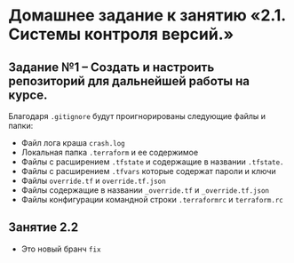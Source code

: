 # Домашнее задание к занятию «2.1. Системы контроля версий.»

## Задание №1 – Создать и настроить репозиторий для дальнейшей работы на курсе.

Благодаря `.gitignore` будут проигнорированы следующие файлы и папки:
 - Файл лога краша `crash.log`
 - Локальная папка `.terraform` и ее содержимое
 - Файлы с расширением `.tfstate` и содержащие в названии `.tfstate.`
 - Файлы с расширением `.tfvars` которые содержат пароли и ключи
 - Файлы `override.tf` и `override.tf.json`
 - Файлы содержащие в названии `_override.tf` и `_override.tf.json`
 - Файлы конфигурации командной строки `.terraformrc` и `terraform.rc`

## Занятие 2.2
 - Это новый бранч `fix`